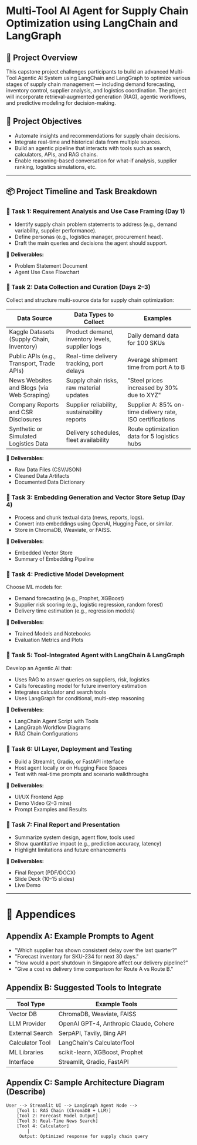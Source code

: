 
# Multi-Tool AI Agent for Supply Chain Optimization using LangChain and LangGraph

## 📘 Project Overview
This capstone project challenges participants to build an advanced Multi-Tool Agentic AI System using LangChain and LangGraph to optimize various stages of supply chain management — including demand forecasting, inventory control, supplier analysis, and logistics coordination. The project will incorporate retrieval-augmented generation (RAG), agentic workflows, and predictive modeling for decision-making.

## 🎯 Project Objectives
- Automate insights and recommendations for supply chain decisions.
- Integrate real-time and historical data from multiple sources.
- Build an agentic pipeline that interacts with tools such as search, calculators, APIs, and RAG chains.
- Enable reasoning-based conversation for what-if analysis, supplier ranking, logistics simulations, etc.

---

## 📦 Project Timeline and Task Breakdown

### 🔹 Task 1: Requirement Analysis and Use Case Framing (Day 1)
- Identify supply chain problem statements to address (e.g., demand variability, supplier performance).
- Define personas (e.g., logistics manager, procurement head).
- Draft the main queries and decisions the agent should support.

📌 **Deliverables:**
- Problem Statement Document
- Agent Use Case Flowchart

### 🔹 Task 2: Data Collection and Curation (Days 2–3)
Collect and structure multi-source data for supply chain optimization:

| Data Source | Data Types to Collect | Examples |
|-------------|------------------------|----------|
| Kaggle Datasets (Supply Chain, Inventory) | Product demand, inventory levels, supplier logs | Daily demand data for 100 SKUs |
| Public APIs (e.g., Transport, Trade APIs) | Real-time delivery tracking, port delays | Average shipment time from port A to B |
| News Websites and Blogs (via Web Scraping) | Supply chain risks, raw material updates | "Steel prices increased by 30% due to XYZ" |
| Company Reports and CSR Disclosures | Supplier reliability, sustainability reports | Supplier A: 85% on-time delivery rate, ISO certifications |
| Synthetic or Simulated Logistics Data | Delivery schedules, fleet availability | Route optimization data for 5 logistics hubs |

📌 **Deliverables:**
- Raw Data Files (CSV/JSON)
- Cleaned Data Artifacts
- Documented Data Dictionary

### 🔹 Task 3: Embedding Generation and Vector Store Setup (Day 4)
- Process and chunk textual data (news, reports, logs).
- Convert into embeddings using OpenAI, Hugging Face, or similar.
- Store in ChromaDB, Weaviate, or FAISS.

📌 **Deliverables:**
- Embedded Vector Store
- Summary of Embedding Pipeline

### 🔹 Task 4: Predictive Model Development
Choose ML models for:
- Demand forecasting (e.g., Prophet, XGBoost)
- Supplier risk scoring (e.g., logistic regression, random forest)
- Delivery time estimation (e.g., regression models)

📌 **Deliverables:**
- Trained Models and Notebooks
- Evaluation Metrics and Plots

### 🔹 Task 5: Tool-Integrated Agent with LangChain & LangGraph
Develop an Agentic AI that:
- Uses RAG to answer queries on suppliers, risk, logistics
- Calls forecasting model for future inventory estimation
- Integrates calculator and search tools
- Uses LangGraph for conditional, multi-step reasoning

📌 **Deliverables:**
- LangChain Agent Script with Tools
- LangGraph Workflow Diagrams
- RAG Chain Configurations

### 🔹 Task 6: UI Layer, Deployment and Testing
- Build a Streamlit, Gradio, or FastAPI interface
- Host agent locally or on Hugging Face Spaces
- Test with real-time prompts and scenario walkthroughs

📌 **Deliverables:**
- UI/UX Frontend App
- Demo Video (2–3 mins)
- Prompt Examples and Results

### 🔹 Task 7: Final Report and Presentation
- Summarize system design, agent flow, tools used
- Show quantitative impact (e.g., prediction accuracy, latency)
- Highlight limitations and future enhancements

📌 **Deliverables:**
- Final Report (PDF/DOCX)
- Slide Deck (10–15 slides)
- Live Demo

---

# 📎 Appendices

## Appendix A: Example Prompts to Agent
- "Which supplier has shown consistent delay over the last quarter?"
- "Forecast inventory for SKU-234 for next 30 days."
- "How would a port shutdown in Singapore affect our delivery pipeline?"
- "Give a cost vs delivery time comparison for Route A vs Route B."

## Appendix B: Suggested Tools to Integrate

| Tool Type       | Example Tools                        |
|------------------|--------------------------------------|
| Vector DB        | ChromaDB, Weaviate, FAISS            |
| LLM Provider     | OpenAI GPT-4, Anthropic Claude, Cohere |
| External Search  | SerpAPI, Tavily, Bing API            |
| Calculator Tool  | LangChain's CalculatorTool           |
| ML Libraries     | scikit-learn, XGBoost, Prophet       |
| Interface        | Streamlit, Gradio, FastAPI           |

## Appendix C: Sample Architecture Diagram (Describe)

```
User --> Streamlit UI --> LangGraph Agent Node -->
    [Tool 1: RAG Chain (ChromaDB + LLM)]
    [Tool 2: Forecast Model Output]
    [Tool 3: Real-Time News Search]
    [Tool 4: Calculator]
        |
     Output: Optimized response for supply chain query
```

